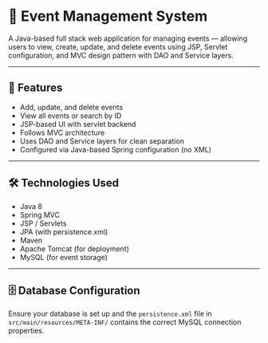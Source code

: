 # 🎉 Event Management System

A Java-based full stack web application for managing events — allowing users to view, create, update, and delete events using JSP, Servlet configuration, and MVC design pattern with DAO and Service layers.

---

## 🚀 Features

- Add, update, and delete events
- View all events or search by ID
- JSP-based UI with servlet backend
- Follows MVC architecture
- Uses DAO and Service layers for clean separation
- Configured via Java-based Spring configuration (no XML)

---

## 🛠️ Technologies Used

- Java 8
- Spring MVC
- JSP / Servlets
- JPA (with persistence.xml)
- Maven
- Apache Tomcat (for deployment)
- MySQL (for event storage)

---

## 🗄️ Database Configuration

Ensure your database is set up and the `persistence.xml` file in `src/main/resources/META-INF/` contains the correct MySQL connection properties.

